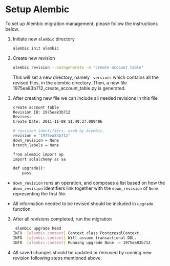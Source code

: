 # Setup Alembic

To set up Alembic migration management, please follow the instructions below.

1. Initiate new `alembic` directory
    ``` bash
   alembic init alembic
   ```
   
2. Create new revision
    ``` bash
    alembic revision --autogenerate -m "create account table"
    ```

    This will set a new directory, namely ` versions` which contains all the revised files, in the alembic directory. 
    Then, a new file 1975ea83b712_create_account_table.py is generated.


2. After creating new file we can include all needed revisions in this file

    ``` bash 
    create account table
    Revision ID: 1975ea83b712
    Revises:
    Create Date: 2011-11-08 11:40:27.089406
    
    # revision identifiers, used by Alembic.
    revision = '1975ea83b712'
    down_revision = None
    branch_labels = None
    
    from alembic import op
    import sqlalchemy as sa
    
    def upgrade():
        pass
    ```
    
* `down_revision` runs an operation, and composes a list based on 
how the `down_revision` identifiers link together with the `down_revision` of `None` representing the first file.

* All information needed to be revised should be included in ` upgrade ` function.

3.  After all revisions completed, run the migration

    ``` bash
     alembic upgrade head
    INFO  [alembic.context] Context class PostgresqlContext.
    INFO  [alembic.context] Will assume transactional DDL.
    INFO  [alembic.context] Running upgrade None -> 1975ea83b712
    ```

4. All saved changes should be updated or removed by running new revision following steps mentioned above.

